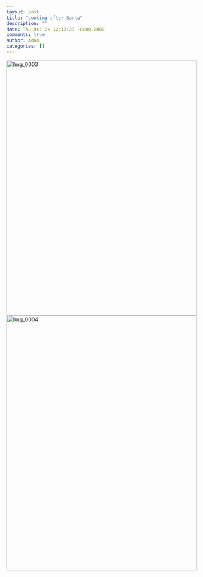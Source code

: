 ```yaml
---
layout: post
title: "Looking after Santa"
description: ""
date: Thu Dec 24 12:13:35 -0800 2009
comments: true
author: Adam
categories: []
---
```


<p><div class='p_embed p_image_embed'>
<a href="http://getfile5.posterous.com/getfile/files.posterous.com/adambird/wdnsbgseJisidcqjBAdEEuAuwFtIHtukhuAECeanmfctfIrhwfyDBpAxzFee/IMG_0003.jpg.scaled1000.jpg"><img alt="Img_0003" height="667" src="http://getfile3.posterous.com/getfile/files.posterous.com/adambird/wdnsbgseJisidcqjBAdEEuAuwFtIHtukhuAECeanmfctfIrhwfyDBpAxzFee/IMG_0003.jpg.scaled500.jpg" width="500" /></a>
<a href="http://getfile5.posterous.com/getfile/files.posterous.com/adambird/HvBbIihgqJGEfIzkjBrbiglvDqIdmpelkwpDjvhqzaivhxxxGdjDGevhEmyg/IMG_0004.jpg.scaled1000.jpg"><img alt="Img_0004" height="667" src="http://getfile3.posterous.com/getfile/files.posterous.com/adambird/HvBbIihgqJGEfIzkjBrbiglvDqIdmpelkwpDjvhqzaivhxxxGdjDGevhEmyg/IMG_0004.jpg.scaled500.jpg" width="500" /></a>
</div>
</p>